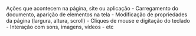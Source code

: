 Ações que acontecem na página, site ou aplicação
	- Carregamento do documento, aparição de elementos na tela
	- Modificação de propriedades da página (largura, altura, scroll)
	- Cliques de mouse e digitação do teclado
	- Interação com sons, imagens, vídeos
	- etc

